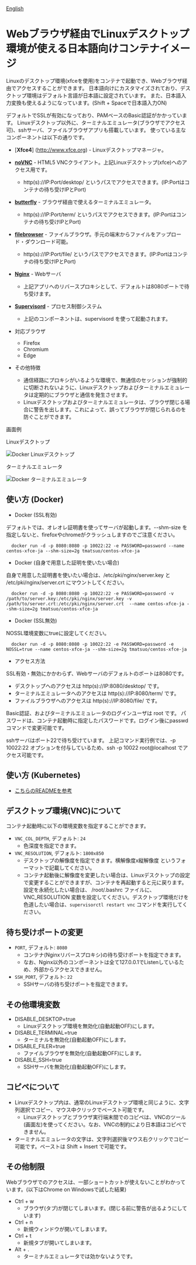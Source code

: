 [English](./README.en.md)

# Webブラウザ経由でLinuxデスクトップ環境が使える日本語向けコンテナイメージ

Linuxのデスクトップ環境(xfceを使用)をコンテナで起動でき、Webブラウザ経由でアクセスすることができます。
日本語向けにカスタマイズされており、デスクトップ環境はデフォルト言語が日本語に設定されています。
また、日本語入力変換も使えるようになっています。(Shift + Spaceで日本語入力ON)

デフォルトでSSLが有効になっており、PAMベースのBasic認証がかかっています。
Linuxデスクトップ以外に、ターミナルエミュレータ(ブラウザでアクセス可)、sshサーバ、ファイルブラウザアプリも搭載しています。
使っている主なコンポーネントは以下の通りです。

* [**Xfce4**] (http://www.xfce.org) - Linuxデスクトップマネージャ。
* [**noVNC**](https://github.com/novnc/noVNC) - HTML5 VNCクライアント。上記Linuxデスクトップ(xfce)へのアクセス用です。
   * http(s)://IP:Port/desktop/ というパスでアクセスできます。(IP:Portはコンテナの待ち受けIPとPort)
* [**butterfly**](https://github.com/paradoxxxzero/butterfly) - ブラウザ経由で使えるターミナルエミュレータ。
   * http(s)://IP:Port/term/ というパスでアクセスできます。(IP:Portはコンテナの待ち受けIPとPort)
* [**filebrowser**](https://github.com/filebrowser/filebrowser) - ファイルブラウザ。手元の端末からファイルをアップロード・ダウンロード可能。
   * http(s)://IP:Port/file/ というパスでアクセスできます。(IP:Portはコンテナの待ち受けIPとPort)
* [**Nginx**](https://github.com/nginx/nginx) - Webサーバ
   * 上記アプリへのリバースプロキシとして、デフォルトは8080ポートで待ち受けます。
* [**Supervisord**](http://supervisord.org/) - プロセス制御システム
   * 上記のコンポーネントは、supervisord を使って起動されます。

* 対応ブラウザ
  * Firefox
  * Chromium
  * Edge

* その他特徴
  * 通信経路にプロキシがいるような環境で、無通信のセッションが強制的に切断されないように、Linuxデスクトップおよびターミナルエミュレータは定期的にブラウザと通信を発生させます。
  * Linuxデスクトップおよびターミナルエミュレータは、ブラウザ閉じる場合に警告を出します。これによって、誤ってブラウザが閉じられるのを防ぐことができます。
  
画面例

Linuxデスクトップ

![Docker Linuxデスクトップ](.pics/screen-desktop.png)

ターミナルエミュレータ

![Docker ターミナルエミュレータ](.pics/screen-term.png)

## 使い方 (Docker)

- Docker (SSL有効)

デフォルトでは、オレオレ証明書を使ってサーバが起動します。--shm-size を指定しないと、firefoxやchromeがクラッシュしますのでご注意ください。

      docker run -d -p 8080:8080 -p 10022:22 -e PASSWORD=password --name centos-xfce-ja --shm-size=2g tmatsuo/centos-xfce-ja

- Docker (自身で用意した証明を使いたい場合)

自身で用意した証明書を使いたい場合は、/etc/pki/nginx/server.key と /etc/pki/nginx/server.crt にマウントしてください。

      docker run -d -p 8080:8080 -p 10022:22 -e PASSWORD=password -v /path/to/server.key:/etc/pki/nginx/server.key -v /path/to/server.crt:/etc/pki/nginx/server.crt  --name centos-xfce-ja --shm-size=2g tmatsuo/centos-xfce-ja

- Docker (SSL無効)

NOSSL環境変数にtrueに設定してください。

      docker run -d -p 8080:8080 -p 10022:22 -e PASSWORD=password -e NOSSL=true --name centos-xfce-ja --shm-size=2g tmatsuo/centos-xfce-ja

- アクセス方法

SSL有効・無効にかかわらず、Webサーバのデフォルトのポートは8080です。

* デスクトップへのアクセスは http(s)://IP:8080/desktop/ です。
* ターミナルエミュレータへのアクセスは http(s)://IP:8080/term/ です。
* ファイルブラウザへのアクセスは http(s)://IP:8080/file/ です。

Basic認証、およびターミナルエミュレータのログインユーザは root です。
パスワードは、コンテナ起動時に指定したパスワードです。ログイン後にpasswdコマンドで変更可能です。

sshサーバはポート22で待ち受けています。
上記コマンド実行例では、-p 10022:22 オプションを付与しているため、ssh -p 10022 root@localhost でアクセス可能です。

## 使い方 (Kubernetes)

* [こちらのREADMEを参考](./kubernetes/README.md)

## デスクトップ環境(VNC)について

コンテナ起動時に以下の環境変数を指定することができます。

* `VNC_COL_DEPTH`, デフォルト: `24`
  * 色深度を指定できます。
* `VNC_RESOLUTION`, デフォルト: `1800x850`
  * デスクトップの解像度を指定できます。横解像度x縦解像度 というフォーマットで記載してください。
  * コンテナ起動後に解像度を変更したい場合は、Linuxデスクトップの設定で変更することができますが、コンテナを再起動すると元に戻ります。設定を永続化したい場合は、 /root/.bashrc ファイルに、VNC_RESOLUTION 変数を設定してください。デスクトップ環境だけを色道したい場合は、`supervisorctl restart vnc` コマンドを実行してください。

## 待ち受けポートの変更

* `PORT`, デフォルト: `8080`
  * コンテナ(Nginxリバースプロキシ)の待ち受けポートを指定できます。
  * なお、Nginx以外のコンポーネントは全て127.0.0.1でListenしているため、外部からアクセスできません。
* `SSH_PORT`, デフォルト: `22`
  * SSHサーバの待ち受けポートを指定できます。

## その他環境変数

* DISABLE_DESKTOP=true
  * Linuxデスクトップ環境を無効化(自動起動OFF)にします。
* DISABLE_TERMINAL=true
  * ターミナルを無効化(自動起動OFF)にします。
* DISABLE_FILER=true
  * ファイルブラウザを無効化(自動起動OFF)にします。
* DISABLE_SSH=true
  * SSHサーバを無効化(自動起動OFF)にします。

## コピペについて

* Linuxデスクトップ内は、通常のLinuxデスクトップ環境と同じように、文字列選択でコピー、マウス中クリックでペースト可能です。
  * Linuxデスクトップとブラウザ実行端末間でのコピペは、VNCのツール(画面左)を使ってください。なお、VNCの制約により日本語はコピペできません。
* ターミナルエミュレータの文字は、文字列選択後マウス右クリックでコピー可能です。ペーストは Shift + Insert で可能です。

## その他制限

Webブラウザでのアクセスは、一部ショートカットが使えないことがわかっています。(以下はChrome on Windowsで試した結果)

* Ctrl + w
   * ブラウザ(タブ)が閉じてしまいます。(閉じる前に警告が出るようにしています)
* Ctrl + n
   * 新規ウィンドウが開いてしまいます。
* Ctrl + t
   * 新規タブが開いてしまいます。
* Alt + .
   * ターミナルエミュレータでは効かないようです。

